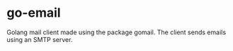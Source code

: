 # go-email
Golang mail client made using the package gomail. The client sends emails using an SMTP server.
